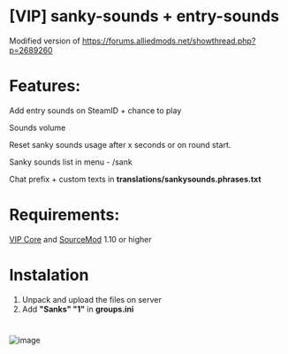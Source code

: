 # [VIP] sanky-sounds + entry-sounds
Modified version of https://forums.alliedmods.net/showthread.php?p=2689260

# Features:
Add entry sounds on SteamID + chance to play

Sounds volume

Reset sanky sounds usage after x seconds or on round start.

Sanky sounds list in menu - /sank

Chat prefix + custom texts in **translations/sankysounds.phrases.txt**

# Requirements:
[VIP Core](https://github.com/R1KO/VIP-Core) and [SourceMod](https://www.sourcemod.net/downloads.php?branch=stable) 1.10 or higher

# Instalation
1. Unpack and upload the files on server
2. Add **"Sanks" "1"** in **groups.ini**

# 
![image](https://user-images.githubusercontent.com/86895149/149414250-4f35f03d-0cbc-45d3-b14f-fd5a55f29c1b.png)

